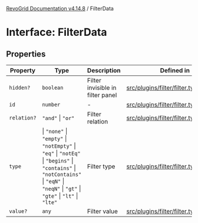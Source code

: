 [RevoGrid Documentation v4.14.8](README.md) / FilterData

# Interface: FilterData

## Properties

| Property | Type | Description | Defined in |
| ------ | ------ | ------ | ------ |
| `hidden?` | `boolean` | Filter invisible in filter panel | [src/plugins/filter/filter.types.ts:149](https://github.com/revolist/revogrid/blob/e548e2f67dd1ccbf7f1e03dfbe23431ad8065184/src/plugins/filter/filter.types.ts#L149) |
| `id` | `number` | - | [src/plugins/filter/filter.types.ts:137](https://github.com/revolist/revogrid/blob/e548e2f67dd1ccbf7f1e03dfbe23431ad8065184/src/plugins/filter/filter.types.ts#L137) |
| `relation?` | `"and"` \| `"or"` | Filter relation | [src/plugins/filter/filter.types.ts:153](https://github.com/revolist/revogrid/blob/e548e2f67dd1ccbf7f1e03dfbe23431ad8065184/src/plugins/filter/filter.types.ts#L153) |
| `type` | \| `"none"` \| `"empty"` \| `"notEmpty"` \| `"eq"` \| `"notEq"` \| `"begins"` \| `"contains"` \| `"notContains"` \| `"eqN"` \| `"neqN"` \| `"gt"` \| `"gte"` \| `"lt"` \| `"lte"` | Filter type | [src/plugins/filter/filter.types.ts:141](https://github.com/revolist/revogrid/blob/e548e2f67dd1ccbf7f1e03dfbe23431ad8065184/src/plugins/filter/filter.types.ts#L141) |
| `value?` | `any` | Filter value | [src/plugins/filter/filter.types.ts:145](https://github.com/revolist/revogrid/blob/e548e2f67dd1ccbf7f1e03dfbe23431ad8065184/src/plugins/filter/filter.types.ts#L145) |
